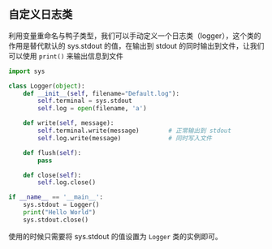 ## 自定义日志类

利用变量重命名与鸭子类型，我们可以手动定义一个日志类（logger），这个类的作用是替代默认的 sys.stdout 的值，在输出到 stdout 的同时输出到文件，让我们可以使用 `print()` 来输出信息到文件

```python
import sys

class Logger(object):
    def __init__(self, filename="Default.log"):
        self.terminal = sys.stdout
        self.log = open(filename, 'a')

    def write(self, message):
        self.terminal.write(message)        # 正常输出到 stdout
        self.log.write(message)             # 同时写入文件

    def flush(self):
        pass

    def close(self):
        self.log.close()

if __name__ == '__main__':
    sys.stdout = Logger()
    print("Hello World")
    sys.stdout.close()
```

使用的时候只需要将 sys.stdout 的值设置为 `Logger` 类的实例即可。

